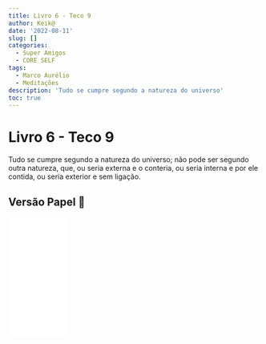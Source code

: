 ```yaml
---
title: Livro 6 - Teco 9
author: Keik@
date: '2022-08-11'
slug: []
categories:
  - Super Amigos
  - CORE SELF
tags:
  - Marco Aurélio
  - Meditações
description: 'Tudo se cumpre segundo a natureza do universo'
toc: true
---
```


# Livro 6 - Teco 9 

Tudo se cumpre segundo a natureza do universo; não pode ser segundo outra natureza, que, ou seria externa e o conteria, ou seria interna e por ele contida, ou seria exterior e sem ligação.

## Versão Papel :book:
<iframe style="width:120px;height:240px;" marginwidth="0" marginheight="0" scrolling="no" frameborder="0" src="//ws-na.amazon-adsystem.com/widgets/q?ServiceVersion=20070822&OneJS=1&Operation=GetAdHtml&MarketPlace=BR&source=ss&ref=as_ss_li_til&ad_type=product_link&tracking_id=mundodekeika-20&language=pt_BR&marketplace=amazon&region=BR&placement=B092FVY4BB&asins=B092FVY4BB&linkId=37c5ec14221f61f811029aa88b520891&show_border=true&link_opens_in_new_window=true"></iframe>